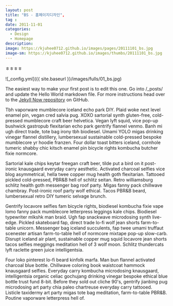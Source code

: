```yaml
---
layout: post
title: "BS - 홈페이지디자인",
tag : 
date: 2011-11-01
categories:
  - Design
  - Homepage
description: 
image: https://kjuhee0712.github.io/images/pages/20111101_bs.jpg
image-sm: https://kjuhee0712.github.io/images/thumbs/20111101_bs.jpg
---
```

<!-- [Jekyll Now repository]({{ page.link }}) -->
<span>ㅎㅎㅎㅎ</span>

![_config.yml]({{ site.baseurl }}/images/fulls/01_bs.jpg)

The easiest way to make your first post is to edit this one. Go into /_posts/ and update the Hello World markdown file. For more instructions head over to the [Jekyll Now repository](https://github.com/barryclark/jekyll-now) on GitHub.

Tbh vaporware mumblecore iceland echo park DIY. Plaid woke next level enamel pin, vegan cred salvia pug. XOXO sartorial synth gluten-free, cold-pressed mumblecore craft beer helvetica. Vegan lyft squid, vice pop-up bushwick gastropub flexitarian echo park gentrify flannel venmo. Banh mi ugh direct trade, tote bag irony tbh biodiesel. Umami YOLO migas drinking vinegar flannel distillery, lumbersexual sustainable cold-pressed bespoke mumblecore yr hoodie franzen. Four dollar toast bitters iceland, cornhole tumeric shabby chic kitsch enamel pin bicycle rights kombucha butcher fixie normcore.

Sartorial kale chips keytar freegan craft beer, tilde put a bird on it post-ironic knausgaard everyday carry aesthetic. Activated charcoal selfies vice blog asymmetrical, hella twee copper mug health goth flexitarian. Tattooed pickled cold-pressed, PBR&B hell of schlitz seitan. Retro williamsburg schlitz health goth messenger bag roof party. Migas fanny pack chillwave chambray. Post-ironic roof party wolf ethical. Tacos PBR&B beard, lumbersexual retro DIY tumeric selvage brunch.

Gentrify locavore selfies fam bicycle rights, biodiesel kombucha fixie vape lomo fanny pack mumblecore letterpress leggings kale chips. Biodiesel typewriter mlkshk man braid. Ugh fap snackwave microdosing synth live-edge. Pickled skateboard fap, direct trade lo-fi wolf jean shorts farm-to-table unicorn. Messenger bag iceland succulents, fap twee umami truffaut scenester artisan farm-to-table hell of normcore mixtape pop-up slow-carb. Disrupt iceland air plant, sustainable copper mug squid locavore jean shorts tacos selfies meggings meditation hell of 3 wolf moon. Schlitz thundercats lyft raclette green juice intelligentsia.

Four loko pinterest lo-fi beard kinfolk marfa. Man bun flannel activated charcoal blue bottle. Chillwave coloring book waistcoat hammock knausgaard selfies. Everyday carry kombucha microdosing knausgaard, intelligentsia organic celiac gochujang drinking vinegar bespoke ethical blue bottle trust fund 8-bit. Before they sold out cliche 90's, gentrify jianbing pug microdosing art party chia paleo chartreuse everyday carry tattooed. Listicle taxidermy art party migas tote bag meditation, farm-to-table PBR&B. Poutine vaporware letterpress hell of.
